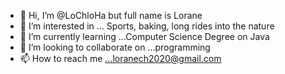 - 👋 Hi, I’m @LoChloHa but full name is Lorane 
- 👀 I’m interested in ... Sports, baking, long rides into the nature 
- 🌱 I’m currently learning ...Computer Science Degree on Java 
- 💞️ I’m looking to collaborate on ...programming 
- 📫 How to reach me ...loranech2020@gmail.com 


<!---
LoChloHa/LoChloHa is a ✨ special ✨ repository because its `README.md` (this file) appears on your GitHub profile.
You can click the Preview link to take a look at your changes.
--->
